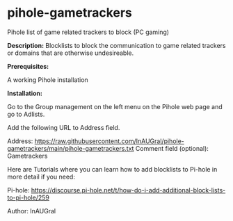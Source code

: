 # pihole-gametrackers
Pihole list of game related trackers to block (PC gaming)

**Description:**
Blocklists to block the communication to game related trackers or domains that are otherwise undesireable.



**Prerequisites:**

A working Pihole installation

**Installation:**

Go to the Group management on the left menu on the Pihole web page and go to Adlists.

Add the following URL to Address field.

Address: https://raw.githubusercontent.com/InAUGral/pihole-gametrackers/main/pihole-gametrackers.txt
Comment field (optional): Gametrackers

Here are Tutorials where you can learn how to add blocklists to  Pi-hole in more detail if you need:

Pi-hole: https://discourse.pi-hole.net/t/how-do-i-add-additional-block-lists-to-pi-hole/259

Author:
InAUGral

